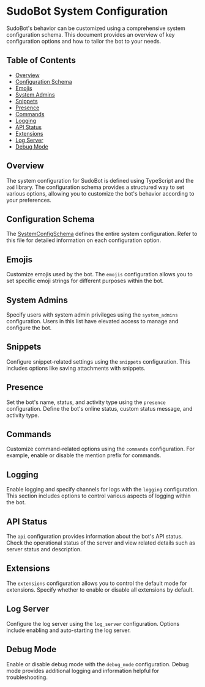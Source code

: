# SudoBot System Configuration

SudoBot's behavior can be customized using a comprehensive system configuration schema. This document provides an overview of key configuration options and how to tailor the bot to your needs.

## Table of Contents

- [Overview](#overview)
- [Configuration Schema](#configuration-schema)
- [Emojis](#emojis)
- [System Admins](#system-admins)
- [Snippets](#snippets)
- [Presence](#presence)
- [Commands](#commands)
- [Logging](#logging)
- [API Status](#api-status)
- [Extensions](#extensions)
- [Log Server](#log-server)
- [Debug Mode](#debug-mode)

## Overview

The system configuration for SudoBot is defined using TypeScript and the `zod` library. The configuration schema provides a structured way to set various options, allowing you to customize the bot's behavior according to your preferences.

## Configuration Schema

The [SystemConfigSchema](https://github.com/onesoft-sudo/sudobot/blob/main/src/types/SystemConfigSchema.ts) defines the entire system configuration. Refer to this file for detailed information on each configuration option.

## Emojis

Customize emojis used by the bot. The `emojis` configuration allows you to set specific emoji strings for different purposes within the bot.

## System Admins

Specify users with system admin privileges using the `system_admins` configuration. Users in this list have elevated access to manage and configure the bot.

## Snippets

Configure snippet-related settings using the `snippets` configuration. This includes options like saving attachments with snippets.

## Presence

Set the bot's name, status, and activity type using the `presence` configuration. Define the bot's online status, custom status message, and activity type.

## Commands

Customize command-related options using the `commands` configuration. For example, enable or disable the mention prefix for commands.

## Logging

Enable logging and specify channels for logs with the `logging` configuration. This section includes options to control various aspects of logging within the bot.

## API Status

The `api` configuration provides information about the bot's API status. Check the operational status of the server and view related details such as server status and description.

## Extensions

The `extensions` configuration allows you to control the default mode for extensions. Specify whether to enable or disable all extensions by default.

## Log Server

Configure the log server using the `log_server` configuration. Options include enabling and auto-starting the log server.

## Debug Mode

Enable or disable debug mode with the `debug_mode` configuration. Debug mode provides additional logging and information helpful for troubleshooting.